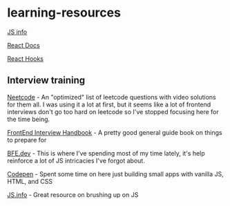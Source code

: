 # learning-resources

[JS info](https://developer.mozilla.org/en-US/docs/Web/JavaScript/A_re-introduction_to_JavaScript)

[React Docs](https://reactjs.org/docs/introducing-jsx.html)

[React Hooks](https://reactjs.org/docs/hooks-reference.html)

## Interview training

[Neetcode](neetcode.io) - An "optimized" list of leetcode questions with video solutions for them all. I was using it a lot at first, but it seems like a lot of frontend interviews don't go too hard on leetcode so I've stopped focusing here for the time being.

[FrontEnd Interview Handbook](frontendinterviewhandbook.com) - A pretty good general guide book on things to prepare for

[BFE.dev](BFE.dev) - This is where I've spending most of my time lately, it's help reinforce a lot of JS intricacies I've forgot about.

[Codepen](Codepen.io) - Spent some time on here just building small apps with vanilla JS, HTML, and CSS

[JS.info](Javascript.info) - Great resource on brushing up on JS
